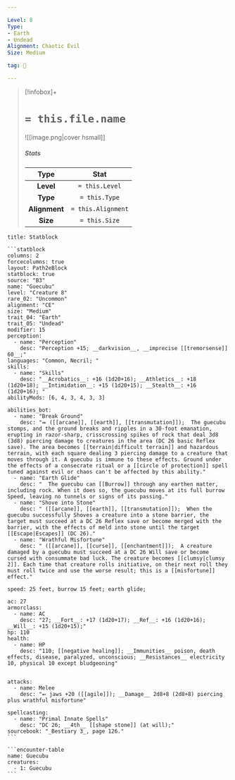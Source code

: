 ```yaml
---

Level: 8
Type:
- Earth
- Undead
Alignment: Chaotic Evil
Size: Medium

tag: 👹

---
```


> [!infobox]+
> #  `= this.file.name`
> ![[image.png|cover hsmall]]
> ##### Stats
> Type | Stat |
> :---:|:---:|
> **Level** | `= this.Level` |
> **Type** | `= this.Type` |
> **Alignment** | `= this.Alignment` |
> **Size** | `= this.Size` |



````ad-info
title: Statblock

```statblock
columns: 2
forcecolumns: true
layout: Path2eBlock
statblock: true
source: "B3"
name: "Guecubu"
level: "Creature 8"
rare_02: "Uncommon"
alignment: "CE"
size: "Medium"
trait_04: "Earth"
trait_05: "Undead"
modifier: 15
perception:
  - name: "Perception"
    desc: "Perception +15; __darkvision__, __imprecise [[tremorsense]] 60__;"
languages: "Common, Necril; "
skills:
  - name: "Skills"
    desc: "__Acrobatics__: +16 (1d20+16); __Athletics__: +18 (1d20+18); __Intimidation__: +15 (1d20+15); __Stealth__: +16 (1d20+16); "
abilityMods: [6, 4, 3, 4, 3, 3]

abilities_bot:
  - name: "Break Ground"
    desc: "⬺ ([[arcane]], [[earth]], [[transmutation]]);  The guecubu stomps, and the ground breaks and ripples in a 30-foot emanation, erupting in razor-sharp, crisscrossing spikes of rock that deal 3d8 (3d8) piercing damage to creatures in the area (DC 26 basic Reflex save). The area becomes [[terrain|difficult terrain]] and hazardous terrain, with each square dealing 3 piercing damage to a creature that moves through it. A guecubu is immune to these effects. Ground under the effects of a consecrate ritual or a [[circle of protection]] spell tuned against evil or chaos can't be affected by this ability."
  - name: "Earth Glide"
    desc: "  The guecubu can [[Burrow]] through any earthen matter, including rock. When it does so, the guecubu moves at its full burrow Speed, leaving no tunnels or signs of its passing."
  - name: "Shove into Stone"
    desc: " ([[arcane]], [[earth]], [[transmutation]]);  When the guecubu successfully Shoves a creature into a stone barrier, the target must succeed at a DC 26 Reflex save or become merged with the barrier, with the effects of meld into stone until the target [[Escape|Escapes]] (DC 26)."
  - name: "Wrathful Misfortune"
    desc: " ([[arcane]], [[curse]], [[enchantment]]);  A creature damaged by a guecubu must succeed at a DC 26 Will save or become cursed with consummate bad luck. The creature becomes [[clumsy|clumsy 2]]. Each time that creature rolls initiative, on their next roll they must roll twice and use the worse result; this is a [[misfortune]] effect."

speed: 25 feet, burrow 15 feet; earth glide;

ac: 27
armorclass:
  - name: AC
    desc: "27; __Fort__: +17 (1d20+17); __Ref__: +16 (1d20+16); __Will__: +15 (1d20+15);"
hp: 110
health:
  - name: HP
    desc: "110; [[negative healing]]; __Immunities__ poison, death effects, disease, paralyzed, unconscious; __Resistances__ electricity 10, physical 10 except bludgeoning"


attacks:
  - name: Melee
    desc: "⬻ jaws +20 ([[agile]]); __Damage__ 2d8+8 (2d8+8) piercing plus wrathful misfortune"

spellcasting:
  - name: "Primal Innate Spells"
    desc: "DC 26; __4th__ [[shape stone]] (at will);"
sourcebook: "_Bestiary 3_, page 126."
```

```encounter-table
name: Guecubu
creatures:
  - 1: Guecubu
```

````


